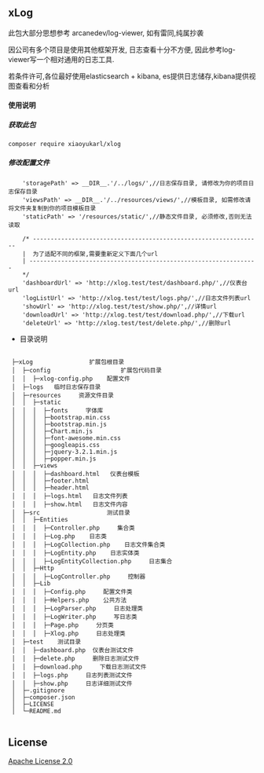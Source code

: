 
## xLog

此包大部分思想参考 arcanedev/log-viewer, 如有雷同,纯属抄袭

因公司有多个项目是使用其他框架开发, 日志查看十分不方便, 因此参考log-viewer写一个相对通用的日志工具.

若条件许可,各位最好使用elasticsearch + kibana, es提供日志储存,kibana提供视图查看和分析
   
#### 使用说明

##### 获取此包
```composer require xiaoyukarl/xlog```

##### 修改配置文件


```
    'storagePath' => __DIR__.'/../logs/',//日志保存目录, 请修改为你的项目日志保存目录
    'viewsPath' => __DIR__.'/../resources/views/',//模板目录, 如需修改请将文件夹复制到你的项目模板目录
    'staticPath' => '/resources/static/',//静态文件目录, 必须修改,否则无法读取
    
    /* -----------------------------------------------------------------
    |  为了适配不同的框架,需要重新定义下面几个url
    | -----------------------------------------------------------------
    */
    'dashboardUrl' => 'http://xlog.test/test/dashboard.php/',//仪表台url
    'logListUrl' => 'http://xlog.test/test/logs.php/',//日志文件列表url
    'showUrl' => 'http://xlog.test/test/show.php/',//详情url
    'downloadUrl' => 'http://xlog.test/test/download.php/',//下载url
    'deleteUrl' => 'http://xlog.test/test/delete.php/',//删除url
```

* 目录说明

```

 ├─xLog                扩展包根目录
 │  ├─config                    扩展包代码目录
 │  │  ├─xlog-config.php    配置文件
 │  ├─logs   临时日志保存目录      
 │  ├─resources     资源文件目录      
 │  │  ├─static
 │  │  │  ├─fonts     字体库
 │  │  │  ├─bootstrap.min.css     
 │  │  │  ├─bootstrap.min.js    
 │  │  │  ├─Chart.min.js
 │  │  │  ├─font-awesome.min.css
 │  │  │  ├─googleapis.css
 │  │  │  ├─jquery-3.2.1.min.js
 │  │  │  ├─popper.min.js
 │  │  ├─views
 │  │  │  ├─dashboard.html   仪表台模板
 │  │  │  ├─footer.html   
 │  │  │  ├─header.html   
 │  │  │  ├─logs.html   日志文件列表
 │  │  │  ├─show.html   日志文件内容
 │  ├─src                   测试目录
 │  │  ├─Entities
 │  │  │  ├─Controller.php     集合类
 │  │  │  ├─Log.php    日志类
 │  │  │  ├─LogCollection.php    日志文件集合类
 │  │  │  ├─LogEntity.php    日志实体类
 │  │  │  ├─LogEntityCollection.php     日志集合
 │  │  ├─Http
 │  │  │  ├─LogController.php     控制器
 │  │  ├─Lib
 │  │  │  ├─Config.php     配置文件类
 │  │  │  ├─Helpers.php    公共方法
 │  │  │  ├─LogParser.php     日志处理类
 │  │  │  ├─LogWriter.php     写日志类
 │  │  │  ├─Page.php     分页类
 │  │  │  ├─Xlog.php     日志处理类
 │  ├─test    测试目录
 │  │  ├─dashboard.php  仪表台测试文件
 │  │  ├─delete.php     删除日志测试文件
 │  │  ├─download.php     下载日志测试文件
 │  │  ├─logs.php     日志列表测试文件
 │  │  ├─show.php     日志详细测试文件
 │  ├─.gitignore
 │  ├─composer.json
 │  ├─LICENSE
 │  └─README.md
 
```

##  License

[Apache License 2.0](./LICENSE)